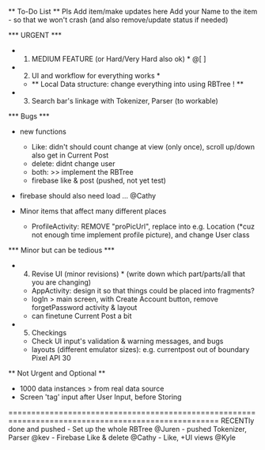 ** To-Do List **
Pls Add item/make updates here 
Add your Name to the item - so that we won't crash (and also remove/update status if needed)

*** URGENT ***
* 1. MEDIUM FEATURE (or Hard/Very Hard also ok) *                       @[  ]

* 2. UI and workflow for everything works *
    - ** Local Data structure: change everything into using RBTree ! **

* 3. Search bar's linkage with Tokenizer, Parser (to workable)


*** Bugs ***

* new functions
    - Like: didn't should count change at view (only once), scroll up/down also get in Current Post 
    - delete: didnt change user
    - both: >> implement the RBTree
    - firebase like & post   (pushed, not yet test)

* firebase should also need load ...                @Cathy


* Minor items that affect many different places 
    - ProfileActivity: REMOVE "proPicUrl", replace into e.g. Location (*cuz not enough time implement profile picture), and change User class


*** Minor but can be tedious ***

* 4. Revise UI (minor revisions) * (write down which part/parts/all that you are changing)
    - AppActivity: design it so that things could be placed into fragments?
    - logIn > main screen, with Create Account button, remove forgetPassword activity & layout
    - can finetune Current Post a bit
    
* 5. Checkings
    - Check UI input's validation & warning messages, and bugs
    - layouts (different emulator sizes): e.g. currentpost out of boundary Pixel API 30  
   
    

** Not Urgent and Optional **
* 1000 data instances > from real data source
* Screen 'tag' input after User Input, before Storing 


====================================================================================================
RECENTly done and pushed
    - Set up the whole RBTree  @Juren
    - pushed Tokenizer, Parser  @kev
    - Firebase Like & delete @Cathy
    - Like, +UI views @Kyle

